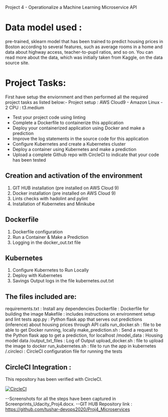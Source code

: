Project 4 - Operationalize a Machine Learning Microservice API

Data model used :
====================
pre-trained, sklearn model that has been trained to predict housing prices in Boston according to several features, such as average rooms in a home and data about highway access, teacher-to-pupil ratios, and so on. 
You can read more about the data, which was initially taken from Kaggle, on the data source site. 

Project Tasks: 
=======================
First have setup the enviornment and then performed all the required project tasks as listed below:-
Project setup : AWS Cloud9 - Amazon Linux - 2 CPU : t3.medium

* Test your project code using linting
* Complete a Dockerfile to containerize this application
* Deploy your containerized application using Docker and make a prediction
* Improve the log statements in the source code for this application
* Configure Kubernetes and create a Kubernetes cluster
* Deploy a container using Kubernetes and make a prediction
* Upload a complete Github repo with CircleCI to indicate that your code has been tested

Creation and activation of the environment
--------------------------------------------

 1. GIT HUB installation (pre installed on AWS Cloud 9)
 2. Docker installation (pre installed on AWS Cloud 9)
 3. Lints checks with hadolint and pylint
 4. Installation of Kubernetes and Minikube

Dockerfile
-----------

 1. Dockerfile configuration 
 2. Run a Container & Make a Prediction 
 3. Logging in the docker_out.txt file

Kubernetes
---------------

 1. Configure Kubernetes to Run Locally 
 2. Deploy with Kubernetes
 3. Savings Output logs in the file kubernetes.out.txt

The files included are:
----------------------------
requirements.txt : Install any dependencies 
Dockerfile : Dockerfile for building the image 
Makefile : includes instructions on environment setup and lint tests
app.py : Python flask app that serves out predictions (inference) about housing prices through API calls
run_docker.sh : file to be able to get Docker running, locally
make_prediction.sh : Send a request to the Python flask app to get a prediction, for localhost 
/model_data : Housing model data
/output_txt_files : Log of Output 
upload_docker.sh : file to upload the image to docker
run_kubernetes.sh : file to run the app in kubernetes
/.circleci : CircleCI configuration file for running the tests
 
CircleCI Integration :
-----------------------------

This repository has been verified with CircleCI.



[![CircleCI](https://circleci.com/gh/tushar-devops2020/Proj4_Microservices.svg?style=svg)](https://app.circleci.com/pipelines/github/tushar-devops2020/Proj4_Microservices?branch=master)

--Screenshots for all the steps have been captured in Screenprints_Udacity_Proj4.docx.
--GIT HUB Repository link : https://github.com/tushar-devops2020/Proj4_Microservices
